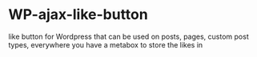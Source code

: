 WP-ajax-like-button
===================

like button for Wordpress that can be used on posts, pages, custom post types, everywhere you have a metabox to store the likes in
